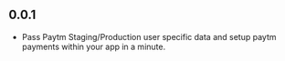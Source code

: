 ## 0.0.1

* Pass Paytm Staging/Production user specific data and setup paytm payments within your app in a minute. 
